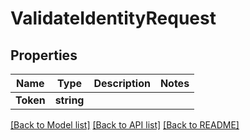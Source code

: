 # ValidateIdentityRequest

## Properties

Name | Type | Description | Notes
------------ | ------------- | ------------- | -------------
**Token** | **string** |  |

[[Back to Model list]](../README.md#documentation-for-models) [[Back to API list]](../README.md#documentation-for-api-endpoints) [[Back to README]](../README.md)


